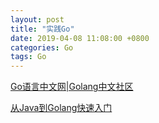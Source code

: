 ```yaml
---
layout: post
title: "实践Go"
date: 2019-04-08 11:08:00 +0800
categories: Go
tags: Go
---
```


[Go语言中文网|Golang中文社区](https://studygolang.com)

[从Java到Golang快速入门](https://www.flysnow.org/2016/12/28/from-java-to-golang.html)